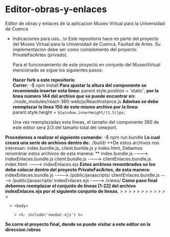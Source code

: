 # Editor-obras-y-enlaces  
Editor de obras y enlaces de la aplicacion Museo Virtual para la Universidad de Cuenca

* Indicaciones para uso...\n
  Este repositorio hace es parte del proyecto del Museo Virtual para la Universidad de Cuenca, Faultad de Artes.
  Su implementacion debe ser como complemento del proyecto PrivateFacArtes (privado).
  
  Para el funcionamiento de este proyecto en conjunto del MuseoVirtual mencionado se sigue los siguientes pasos:
  
  **Hacer fork a este repositorio**  
**Correr:**
    -$ npm install
**Para ajustar la altura del componente se recomienda insertar esta linea:**
    parent.style.position = 'static';
**por la linea número 144 del archivo que se puede encontrar en:**
    ./node_modules/react-360-web/js/ReactInstance.js
**Adeḿas se debe reemplazar la línea 150 de este mismo archivo por la línea:**
    parent.style.height = `${window.innerHeight/(1.5)}px`;

  Una vez reemplazadas esta líneas, el tamaño del componente 360 de este editor sera 2/3 del tamaño total del viewport.
  
**Procedemos a realizar el siguiente comando:**
    -$ npm run bundle
  **Lo cual creará una serie de archivos dentro de:**
    ./build/
  **De estos archivos nos interesan: index.bundle.js, client.bunlde.js y index.html, Debemos renombrar estos archivos de esta manera: **
    index.bundle.js  ---->      indexEnlaces.bundle.js
    client.bundle.js ---->      clientEnlaces.bundle.js
    index.html       ---->      indexEnlaces.ejs
  **Estos archivos renombrados se los debe colocar dentro del proyecto PrivateFacArtes, de esta manera:**
    indexEnlaces.bundle.js    ----> /public/javascripts/
    clientEnlaces.bundle.js   ----> /public/javascripts/
    indexEnlaces.ejs          ----> /views/
  **Como paso final debemos reemplazar el conjunto de líneas [1-22] del archivo indexEnlaces.ejs por el siguiente conjunto de líneas.**
      > <html>
      > <link>
        > <title>manageLinks</title>
        > <style>body { margin: 0; }</style>
        > <meta name="viewport" content="width=device-width, initial-scale=1, user-scalable=no">
        > <meta name="robots" content="noindex,nofollow">
        > <link rel="stylesheet" href="/stylesheets/bootstrap.min.css"/>
        > <script src="/javascripts/jquery-3.5.1.slim.min.js"></script>
        > <script src="/javascripts/popper.min.js"></script>
        > <script src="/javascripts/bootstrap.min.js"></script>
        > <link rel="stylesheet" href="/stylesheets/obrasEditor.styles.css"/>
      > </head>
      
      > <body>

        > <%- include('navbar.ejs') %>
   
  **Se corre el proyecto final, donde se puede visitar a este editor en la direccion /obras**
